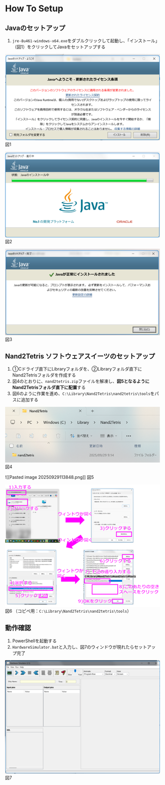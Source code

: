 # How To Setup

## Javaのセットアップ

1. `jre-8u461-windows-x64.exe`をダブルクリックして起動し、「インストール」（図1）をクリックしてJavaをセットアップする

![](materials/Pasted%20image%2020250929091256.png)  図1


![](materials/Pasted%20image%2020250929091316.png)  図2

![](materials/Pasted%20image%2020250929091345.png)  図3

## Nand2Tetris ソフトウェアスイーツのセットアップ
1. ①Cドライブ直下にLibraryフォルダを、②Libraryフォルダ直下にNand2Tetrisフォルダを作成する
2. 図4のとおりに、`nand2tetris.zip`ファイルを解凍し、**図5となるようにNand2Tetrisフォルダ直下に配置**する
3. 図6のように作業を進め、`C:\Library\Nand2Tetris\nand2tetris\tools`をパスに追加する

![](materials/Pasted%20image%2020250929091931.png)  図4

![[Pasted image 20250929113848.png]]  図5

![](materials/Pasted%20image%2020250929093845.png)  図6 （コピペ用：`C:\Library\Nand2Tetris\nand2tetris\tools`）

## 動作確認
1. PowerShellを起動する
2. `HardwareSimulator.bat`と入力し、図7のウィンドウが現れたらセットアップ完了

![](materials/Pasted%20image%2020250929094124.png)  図7